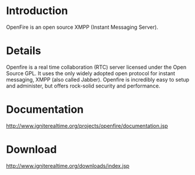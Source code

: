# Introduction #

OpenFire is an open source XMPP (Instant Messaging Server).


# Details #

Openfire is a real time collaboration (RTC) server licensed under the Open Source GPL. It uses the only widely adopted open protocol for instant messaging, XMPP (also called Jabber). Openfire is incredibly easy to setup and administer, but offers rock-solid security and performance.

# Documentation #

http://www.igniterealtime.org/projects/openfire/documentation.jsp

# Download #

http://www.igniterealtime.org/downloads/index.jsp
